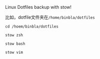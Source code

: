 Linux Dotfiles backup with stow!

比如，dotfile文件夹在`/home/binbla/dotfiles`

`cd /hoem/binbla/dotfiles`

`stow zsh`

`stow bash`

`stow vim`
